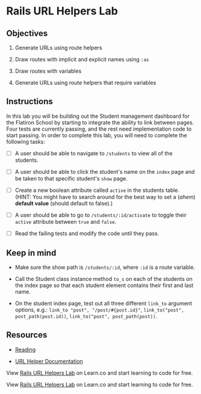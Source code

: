 # Rails URL Helpers Lab

## Objectives

1. Generate URLs using route helpers

2. Draw routes with implicit and explicit names using `:as`

3. Draw routes with variables

4. Generate URLs using route helpers that require variables


## Instructions

In this lab you will be building out the Student management dashboard for the Flatiron School by starting to integrate the ability to link between pages. Four tests are currently passing, and the rest need implementation code to start passing. In order to complete this lab, you will need to complete the following tasks:

* [ ] A user should be able to navigate to `/students` to view all of the students.

* [ ] A user should be able to click the student's name on the `index` page and be taken to that specific student's `show` page.

* [ ] Create a new boolean attribute called `active` in the students table. (HINT: You might have to search around for the best way to set a (*ahem*) __default value__ (should default to false).)

* [ ] A user should be able to go to `/students/:id/activate` to toggle their `active` attribute between `true` and `false`.

* [ ] Read the failing tests and modify the code until they pass. 


## Keep in mind

* Make sure the show path is `/students/:id`, where `:id` is a route variable.

* Call the Student class instance method `to_s` on each of the students on the index page so that each student element contains their first and last name.

* On the student index page, test out all three different `link_to` argument options, e.g.: `link_to "post", "/post/#{post.id}"`, `link_to("post", post_path(post.id))`, `link_to("post", post_path(post))`.


## Resources

* [Reading](https://github.com/learn-co-curriculum/rails-url-helpers-readme)

* [URL Helper Documentation](http://api.rubyonrails.org/classes/ActionView/Helpers/UrlHelper.html)

<p data-visibility='hidden'>View <a href='https://learn.co/lessons/rails-url-helpers-lab' title='Rails URL Helpers Lab'>Rails URL Helpers Lab</a> on Learn.co and start learning to code for free.</p>

<p class='util--hide'>View <a href='https://learn.co/lessons/rails-url-helpers-lab'>Rails URL Helpers Lab</a> on Learn.co and start learning to code for free.</p>
